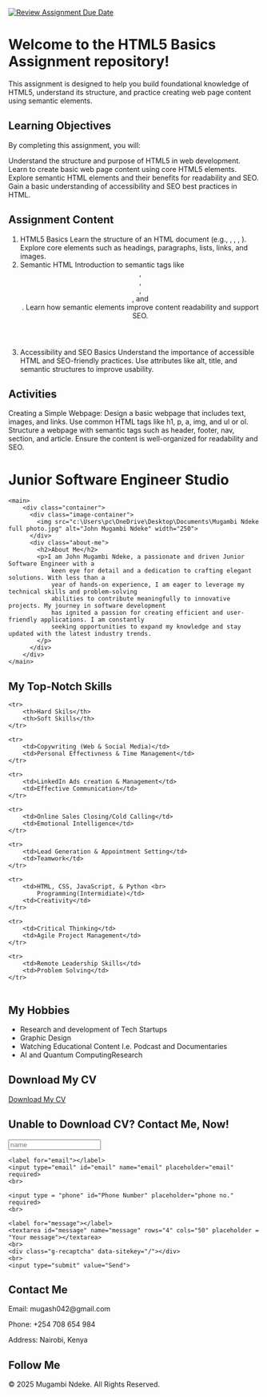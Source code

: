 [![Review Assignment Due Date](https://classroom.github.com/assets/deadline-readme-button-22041afd0340ce965d47ae6ef1cefeee28c7c493a6346c4f15d667ab976d596c.svg)](https://classroom.github.com/a/TUGW0SrP)
# Welcome to the HTML5 Basics Assignment repository! 

This assignment is designed to help you build foundational knowledge of HTML5, understand its structure, and practice creating web page content using semantic elements.

## Learning Objectives

By completing this assignment, you will:

  Understand the structure and purpose of HTML5 in web development.
  Learn to create basic web page content using core HTML5 elements.
  Explore semantic HTML elements and their benefits for readability and SEO.
  Gain a basic understanding of accessibility and SEO best practices in HTML.
  
## Assignment Content
  1. HTML5 Basics
Learn the structure of an HTML document (e.g., <!DOCTYPE html>, <html>, <head>, <body>).
Explore core elements such as headings, paragraphs, lists, links, and images.
  2. Semantic HTML
Introduction to semantic tags like <header>, <footer>, <nav>, <section>, and <article>.
Learn how semantic elements improve content readability and support SEO.
  3. Accessibility and SEO Basics
Understand the importance of accessible HTML and SEO-friendly practices.
Use attributes like alt, title, and semantic structures to improve usability.

## Activities

Creating a Simple Webpage: Design a basic webpage that includes text, images, and links.
Use common HTML tags like h1, p, a, img, and ul or ol.
Structure a webpage with semantic tags such as header, footer, nav, section, and article.
Ensure the content is well-organized for readability and SEO.



<!DOCTYPE html>
<html>
<head>
    <meta charset="UTF-8">
    <meta content="width=width-device, initial-scale=1.0">
    <title>Junior Software Engineer Studio</title>
    <script src="https://www.google.com/recaptcha/api.js" async defer></script>
    <link rel="stylesheet" href="portofoliostyle.css">
</head>


<body>
    <h1>Junior Software Engineer Studio</h1>


    <main>
        <div class="container">
          <div class="image-container">
            <img src="c:\Users\pc\OneDrive\Desktop\Documents\Mugambi Ndeke full photo.jpg" alt="John Mugambi Ndeke" width="250">
          </div>
          <div class="about-me">
            <h2>About Me</h2>
            <p>I am John Mugambi Ndeke, a passionate and driven Junior Software Engineer with a
                keen eye for detail and a dedication to crafting elegant solutions. With less than a 
                year of hands-on experience, I am eager to leverage my technical skills and problem-solving 
                abilities to contribute meaningfully to innovative projects. My journey in software development
                has ignited a passion for creating efficient and user-friendly applications. I am constantly
                seeking opportunities to expand my knowledge and stay updated with the latest industry trends.
            </p>
          </div>
        </div>
    </main>
    
<h2>My Top-Notch Skills</h2>

<table>

    <tr>
        <th>Hard Skils</th>
        <th>Soft Skills</th>
    </tr>
    
    <tr>
        <td>Copywriting (Web & Social Media)</td>
        <td>Personal Effectivness & Time Management</td>
    </tr>

    <tr>
        <td>LinkedIn Ads creation & Management</td>
        <td>Effective Communication</td>
    </tr>

    <tr>
        <td>Online Sales Closing/Cold Calling</td>
        <td>Emotional Intelligence</td>
    </tr>

    <tr>
        <td>Lead Generation & Appointment Setting</td>
        <td>Teamwork</td>
    </tr>

    <tr>
        <td>HTML, CSS, JavaScript, & Python <br>
            Programming(Intermidiate)</td>
        <td>Creativity</td>
    </tr>

    <tr>
        <td>Critical Thinking</td>
        <td>Agile Project Management</td>
    </tr>

    <tr>
        <td>Remote Leadership Skills</td>
        <td>Problem Solving</td>
    </tr>

</table>


<h2> My Hobbies</h2>

<ul>
    <li>Research and development of Tech Startups</li>
    <li>Graphic Design</li>
    <li>Watching Educational Content I.e. Podcast and Documentaries</li>
    <li>AI and Quantum ComputingResearch</li>
</ul>


<h2> Download My CV</h2>

<a href="https://drive.google.com/file/d/1qsDRefOT67hFcRyQto-JCN8BmJiLBDSt/view?usp=drive_link" target ="_blank" download="My CV.pdf"> Download My CV</a>


<h2>Unable to Download CV? Contact Me, Now!</h2>

<form>
    <label for="name"></label>
    <input type="text" id="name" name="name" placeholder = "name" required>
    <br>

    <label for="email"></label>
    <input type="email" id="email" name="email" placeholder="email" required>
    <br>

    <input type = "phone" id="Phone Number" placeholder="phone no." required>
    <br>

    <label for="message"></label>
    <textarea id="message" name="message" rows="4" cols="50" placeholder = "Your message"></textarea>
    <br>
    <div class="g-recaptcha" data-sitekey="/"></div>
    <br>
    <input type="submit" value="Send">
  </form>


  <footer>
    <div class="footer-content">
        <div class="footer-contact">
            <h2>Contact Me</h2>
            <p>Email: mugash042@gmail.com</p>
            <p>Phone: +254 708 654 984</p>
            <p>Address: Nairobi, Kenya</p>
        </div>
        <div class="footer-social">
            <h2>Follow Me</h2>
            <a href="https://www.facebook.com/mugambii.ndeke/" target="_blank"><i class="fa-brands fa-facebook"></i></a>
            <a href="https://www.instagram.com/livingmugash/" target="_blank"><i class="fa-brands fa-instagram"></i></a>
            <a href="https://x.com/NdekeMugambi" target="_blank"><i class="fa-brands fa-x"></i></a>
            <a href="https://www.linkedin.com/in/mugambi-ndeke-43385823a/" target="_blank"><i class="fa-brands fa-linkedin"></i></a>
        </div>
        <div class="footer-copyright">
            <p>&copy; 2025 Mugambi Ndeke. All Rights Reserved.</p>
        </div>
    </div>
</footer>

</body>
</html>


















